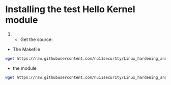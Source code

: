 # Installing the test Hello Kernel module
1. - Get the source:
- The Makefile
```bash 
wget https://raw.githubusercontent.com/nu11secur1ty/Linux_hardening_and_security/master/Kernel-sec-modules_by_nu11secur1ty/Modules/LKM/Hello-Kernel/Makefile
```
- the module
```bash
wget https://raw.githubusercontent.com/nu11secur1ty/Linux_hardening_and_security/master/Kernel-sec-modules_by_nu11secur1ty/Modules/LKM/Hello-Kernel/hello.c
```

